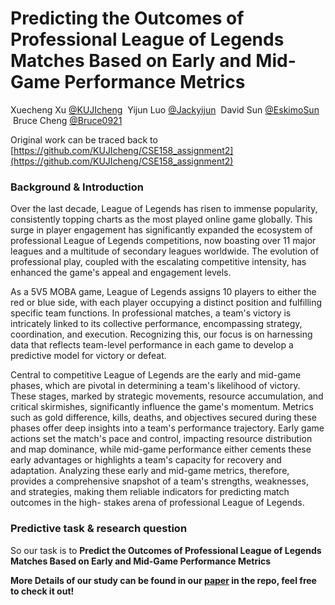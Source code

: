 # Predicting the Outcomes of Professional League of Legends Matches Based on Early and Mid-Game Performance Metrics

Xuecheng Xu [@KUJIcheng](https://github.com/KUJIcheng) &nbsp;Yijun Luo [@Jackyijun](https://github.com/Jackyijun) &nbsp;David Sun [@EskimoSun](https://github.com/EskimoSun) &nbsp;Bruce Cheng [@Bruce0921](https://github.com/Bruce0921)  

Original work can be traced back to [https://github.com/KUJIcheng/CSE158_assignment2](https://github.com/KUJIcheng/CSE158_assignment2)  
  
### Background & Introduction
Over the last decade, League of Legends has risen to immense popularity, consistently topping charts as the most played online game globally. This surge in player engagement has significantly expanded the ecosystem of professional League of Legends competitions, now boasting over 11 major leagues and a multitude of secondary leagues worldwide. The evolution of professional play, coupled with the escalating competitive intensity, has enhanced the game's appeal and engagement levels.  
  
As a 5V5 MOBA game, League of Legends assigns 10 players to either the red or blue side, with each player occupying a distinct position and fulfilling specific team functions. In professional matches, a team's victory is intricately linked to its collective performance, encompassing strategy, coordination, and execution. Recognizing this, our focus is on harnessing data that reflects team-level performance in each game to develop a predictive model for victory or defeat.  
  
Central to competitive League of Legends are the early and mid-game phases, which are pivotal in determining a team's likelihood of victory. These stages, marked by strategic movements, resource accumulation, and critical skirmishes, significantly influence the game's momentum. Metrics such as gold difference, kills, deaths, and objectives secured during these phases offer deep insights into a team's performance trajectory. Early game actions set the match's pace and control, impacting resource distribution and map dominance, while mid-game performance either cements these early advantages or highlights a team's capacity for recovery
and adaptation. Analyzing these early and mid-game metrics, therefore, provides a comprehensive snapshot of a team's strengths, weaknesses, and strategies, making them reliable indicators for predicting match outcomes in the high- stakes arena of professional League of Legends.

### Predictive task & research question
So our task is to **Predict the Outcomes of Professional League of Legends Matches Based on Early and Mid-Game Performance Metrics**
  
**More Details of our study can be found in our [paper](https://github.com/KUJIcheng/LOL_mdterm_prediction/blob/main/Paper%20-%20League%20of%20Legends%20Data%20Prediction.pdf) in the repo, feel free to check it out!**

